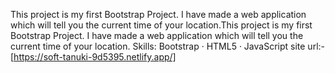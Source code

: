 This project is my first Bootstrap Project. I have made a web application which will tell you the current time of your location.This project is my first Bootstrap Project. I have made a web application which will tell you the current time of your location.
Skills: Bootstrap · HTML5 · JavaScript
site url:- [https://soft-tanuki-9d5395.netlify.app/]

